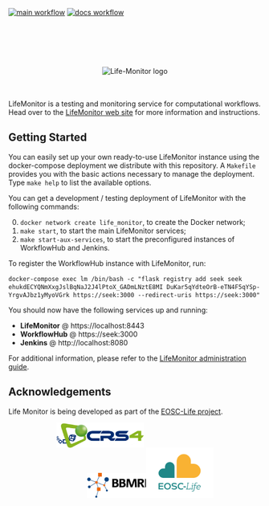 [![main workflow](https://github.com/crs4/life_monitor/actions/workflows/main.yaml/badge.svg)](https://github.com/crs4/life_monitor/actions/workflows/main.yaml)
[![docs workflow](https://github.com/crs4/life_monitor/actions/workflows/docs.yaml/badge.svg)](https://github.com/crs4/life_monitor/actions/workflows/docs.yaml)


<div align="center" style="text-align: center; margin-top: 50px;">
<img src="/docs/life_monitor_logo.png" alt="Life-Monitor logo"
     width="300px" style="margin-top: 50px;" align="center" />
</div>

<br/>
<br/>

LifeMonitor is a testing and monitoring service for computational
workflows. Head over to the [LifeMonitor web
site](https://crs4.github.io/life_monitor) for more information and instructions.


## Getting Started

You can easily set up your own ready-to-use LifeMonitor instance using the
docker-compose deployment we distribute with this repository. A `Makefile`
provides you with the basic actions necessary to manage the deployment.
Type `make help` to list the available options.

You can get a development / testing deployment of LifeMonitor with the
following commands:

0. `docker network create life_monitor`, to create the Docker network;
1. `make start`, to start the main LifeMonitor services;
2. `make start-aux-services`, to start the preconfigured instances of WorkflowHub and Jenkins.

To register the WorkflowHub instance with LifeMonitor, run:

```
docker-compose exec lm /bin/bash -c "flask registry add seek seek ehukdECYQNmXxgJslBqNaJ2J4lPtoX_GADmLNztE8MI DuKar5qYdteOrB-eTN4F5qYSp-YrgvAJbz1yMyoVGrk https://seek:3000 --redirect-uris https://seek:3000"
```

You should now have the following services up and running:

* **LifeMonitor** @ https://localhost:8443
* **WorkflowHub** @ https://seek:3000
* **Jenkins** @ http://localhost:8080

For additional information, please refer to the [LifeMonitor administration
guide](https://crs4.github.io/life_monitor/lm_admin_guide).



## Acknowledgements

Life Monitor is being developed as part of the [EOSC-Life project](https://www.eosc-life.eu/).

<div style="text-align: center">
     <div style="display: inline-block; vertical-align: top;">
          <img alt="CRS4 Logo" src="https://github.com/crs4/life_monitor/raw/master/docs/logo_crs4-transparent.png" height="50px" style="vertical-align:middle;"/>
     </div>
     <div style="display: inline-block; vertical-align: middle;">
          <img alt="EOSC-Life Logo" src="https://github.com/crs4/life_monitor/raw/master/docs/logo_EOSC-Life.png" height="100px"
               style="vertical-align:middle; position: relative; top: 50px;"/>
     </div>
     <div style="display: inline-block; vertical-align: top;">
          <img alt="BBMRI-ERIC Logo" src="https://github.com/crs4/life_monitor/raw/master/docs/logo_bbmri-eric.png"  height="50px" style="vertical-align:middle;"/>
     </div>
</div>
